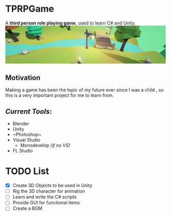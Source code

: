 # TPRPGame
A **third person role playing game**, used to learn C# and Unity.
![Background](https://github.com/SMIC-ComputerClub/TPRPGame/blob/master/Blender%20Files/bg.PNG)

## Motivation
Making a game has been the topic of my future ever since I was a child
, so this is a very important project for me to learn from. 

## _Current Tools_:
* Blender
* Unity
* ~Photoshop~
* Visual Studio
   * Monodevelop *(if no VS)*
* FL Studio

# TODO List
- [x] Create 3D Objects to be used in Unity
- [ ] Rig the 3D character for animation
- [ ] Learn and write the C# scripts
- [ ] Provide GUI for functional items
- [ ] Create a BGM

